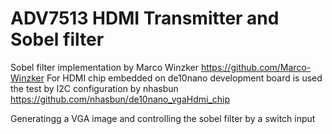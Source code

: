 # ADV7513 HDMI Transmitter and Sobel filter #

Sobel filter implementation by Marco Winzker https://github.com/Marco-Winzker
For HDMI chip embedded on de10nano development board is used the test by I2C configuration by nhasbun https://github.com/nhasbun/de10nano_vgaHdmi_chip

Generatingg a VGA image and controlling the sobel filter by a switch input
